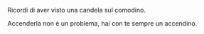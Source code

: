 Ricordi di aver visto una candela sul comodino.

Accenderla non è un problema, hai con te sempre un accendino.
